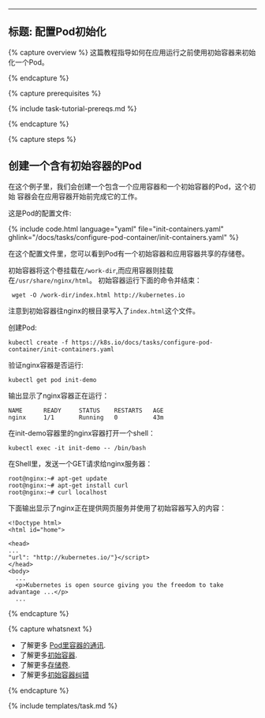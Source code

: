 <!--
---
title: Configure Pod Initialization
---

{% capture overview %}
This page shows how to use an Init Container to initialize a Pod before an
application Container runs.

{% endcapture %}

{% capture prerequisites %}

{% include task-tutorial-prereqs.md %}

{% endcapture %}

{% capture steps %}
-->

---
标题: 配置Pod初始化
---

{% capture overview %}
这篇教程指导如何在应用运行之前使用初始容器来初始化一个Pod。

{% endcapture %}

{% capture prerequisites %}

{% include task-tutorial-prereqs.md %}

{% endcapture %}

{% capture steps %}

<!--
## Create a Pod that has an Init Container

In this exercise you create a Pod that has one application Container and one
Init Container. The init container runs to completion before the application
container starts.

Here is the configuration file for the Pod:

{% include code.html language="yaml" file="init-containers.yaml" ghlink="/docs/tasks/configure-pod-container/init-containers.yaml" %}

In the configuration file, you can see that the Pod has a Volume that the init
container and the application container share.
-->

## 创建一个含有初始容器的Pod

在这个例子里，我们会创建一个包含一个应用容器和一个初始容器的Pod，这个初始
容器会在应用容器开始前完成它的工作。

这是Pod的配置文件:

{% include code.html language="yaml" file="init-containers.yaml" ghlink="/docs/tasks/configure-pod-container/init-containers.yaml" %}

在这个配置文件里，您可以看到Pod有一个初始容器和应用容器共享的存储卷。

<!--
The init container mounts the
shared Volume at `/work-dir`, and the application container mounts the shared
Volume at `/usr/share/nginx/html`. The init container runs the following command
and then terminates:

     wget -O /work-dir/index.html http://kubernetes.io

Notice that the init container writes the `index.html` file in the root directory
of the nginx server.

Create the Pod:

    kubectl create -f https://k8s.io/docs/tasks/configure-pod-container/init-containers.yaml

Verify that the nginx container is running:

    kubectl get pod init-demo

The output shows that the nginx container is running:

    NAME      READY     STATUS    RESTARTS   AGE
    nginx     1/1       Running   0          43m
-->

初始容器将这个卷挂载在`/work-dir`,而应用容器则挂载在`/usr/share/nginx/html`。
初始容器运行下面的命令并结束：

     wget -O /work-dir/index.html http://kubernetes.io

注意到初始容器往nginx的根目录写入了`index.html`这个文件。

创建Pod:

    kubectl create -f https://k8s.io/docs/tasks/configure-pod-container/init-containers.yaml

验证nginx容器是否运行:

    kubectl get pod init-demo

输出显示了nginx容器正在运行：

    NAME      READY     STATUS    RESTARTS   AGE
    nginx     1/1       Running   0          43m

<!--
Get a shell into the nginx container running in the init-demo Pod:

    kubectl exec -it init-demo -- /bin/bash

In your shell, send a GET request to the nginx server:

    root@nginx:~# apt-get update
    root@nginx:~# apt-get install curl
    root@nginx:~# curl localhost

The output shows that nginx is serving the web page that was written by the init container:

    <!Doctype html>
    <html id="home">

    <head>
    ...
    "url": "http://kubernetes.io/"}</script>
    </head>
    <body>
      ...
      <p>Kubernetes is open source giving you the freedom to take advantage ...</p>
      ...
-->

在init-demo容器里的nginx容器打开一个shell：

    kubectl exec -it init-demo -- /bin/bash

在Shell里，发送一个GET请求给nginx服务器：

    root@nginx:~# apt-get update
    root@nginx:~# apt-get install curl
    root@nginx:~# curl localhost

下面输出显示了nginx正在提供网页服务并使用了初始容器写入的内容：

    <!Doctype html>
    <html id="home">

    <head>
    ...
    "url": "http://kubernetes.io/"}</script>
    </head>
    <body>
      ...
      <p>Kubernetes is open source giving you the freedom to take advantage ...</p>
      ...

<!--
{% endcapture %}

{% capture whatsnext %}

* Learn more about
[communicating between Containers running in the same Pod](/docs/tasks/configure-pod-container/communicate-containers-same-pod/).
* Learn more about [Init Containers](/docs/concepts/workloads/pods/init-containers/).
* Learn more about [Volumes](/docs/concepts/storage/volumes/).
* Learn more about [Debugging Init Containers](/docs/tasks/debug-application-cluster/debug-init-containers/)

{% endcapture %}

{% include templates/task.md %}
-->

{% endcapture %}

{% capture whatsnext %}

* 了解更多
[Pod里容器的通讯](/docs/tasks/configure-pod-container/communicate-containers-same-pod/).
* 了解更多[初始容器](/docs/concepts/workloads/pods/init-containers/).
* 了解更多[存储卷](/docs/concepts/storage/volumes/).
* 了解更多[初始容器纠错](/docs/tasks/debug-application-cluster/debug-init-containers/)

{% endcapture %}

{% include templates/task.md %}